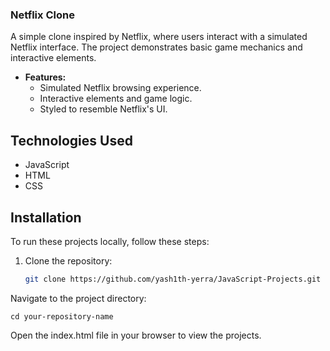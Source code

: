 ### Netflix Clone
A simple clone inspired by Netflix, where users interact with a simulated Netflix interface. The project demonstrates basic game mechanics and interactive elements.

- **Features:**
  - Simulated Netflix browsing experience.
  - Interactive elements and game logic.
  - Styled to resemble Netflix's UI.

## Technologies Used

- JavaScript
- HTML
- CSS

## Installation

To run these projects locally, follow these steps:

1. Clone the repository:
   ```bash
   git clone https://github.com/yash1th-yerra/JavaScript-Projects.git
Navigate to the project directory:

```
cd your-repository-name
```
Open the index.html file in your browser to view the projects.
